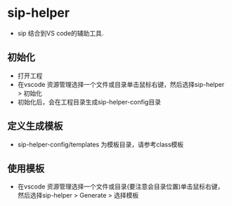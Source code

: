 # sip-helper

- sip 结合到VS code的辅助工具.


## 初始化

- 打开工程
- 在vscode 资源管理选择一个文件或目录单击鼠标右键，然后选择sip-helper > 初始化 
- 初始化后，会在工程目录生成sip-helper-config目录

## 定义生成模板

- sip-helper-config/templates 为模板目录，请参考class模板


## 使用模板

- 在vscode 资源管理选择一个文件或目录(要注意会目录位置)单击鼠标右键，然后选择sip-helper > Generate > 选择模板
